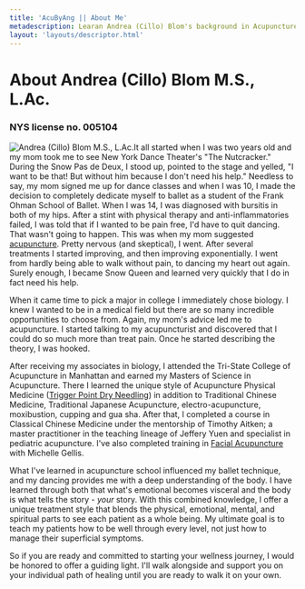```yaml
---
title: 'AcuByAng || About Me'
metadescription: Learan Andrea (Cillo) Blom's background in Acupuncture and Dry Needling
layout: 'layouts/descriptor.html'
---
```


# About Andrea (Cillo) Blom M.S., L.Ac.

### NYS license no. 005104

<img alt="Andrea (Cillo) Blom M.S., L.Ac." class="float-left mr-8" src="/images/andrea-cillo-headshots-6.jpg" /> ​​​​​​It all started when I was two years old and my mom took me to see New York Dance Theater's "The Nutcracker." During the Snow Pas de Deux, I stood up, pointed to the stage and yelled, "I want to be that\! But without him because I don't need his help." Needless to say, my mom signed me up for dance classes and when I was 10, I made the decision to completely dedicate myself to ballet as a student of the Frank Ohman School of Ballet. When I was 14, I was diagnosed with bursitis in both of my hips. After a stint with physical therapy and anti-inflammatories failed, I was told that if I wanted to be pain free, I'd have to quit dancing. That wasn't going to happen. This was when my mom suggested [acupuncture](/about-acupuncture/). Pretty nervous (and skeptical), I went. After several treatments I started improving, and then improving exponentially. I went from hardly being able to walk without pain, to dancing my heart out again. Surely enough, I became Snow Queen and learned very quickly that I do in fact need his help.

When it came time to pick a major in college I immediately chose biology. I knew I wanted to be in a medical field but there are so many incredible opportunities to choose from. Again, my mom's advice led me to acupuncture. I started talking to my acupuncturist and discovered that I could do so much more than treat pain. Once he started describing the theory, I was hooked.

After receiving my associates in biology, I attended the Tri-State College of Acupuncture in Manhattan and earned my Masters of Science in Acupuncture. There I learned the unique style of Acupuncture Physical Medicine ([Trigger Point Dry Needling](/trigger-point-dry-needling/)) in addition to Traditional Chinese Medicine, Traditional Japanese Acupuncture, electro-acupuncture, moxibustion, cupping and gua sha. After that, I completed a course in Classical Chinese Medicine under the mentorship of Timothy Aitken; a master practitioner in the teaching lineage of Jeffery Yuen and specialist in pediatric acupuncture. I've also completed training in [Facial Acupuncture](/facial-acupuncture/) with Michelle Gellis.

What I've learned in acupuncture school influenced my ballet technique, and my dancing provides me with a deep understanding of the body. I have learned through both that what's emotional becomes visceral and the body is what tells the story - *your* story. With this combined knowledge, I offer a unique treatment style that blends the physical, emotional, mental, and spiritual parts to see each patient as a whole being. My ultimate goal is to teach my patients how to be well through every level, not just how to manage their superficial symptoms.

So if you are ready and committed to starting your wellness journey, I would be honored to offer a guiding light. I'll walk alongside and support you on your individual path of healing until you are ready to walk it on your own.
